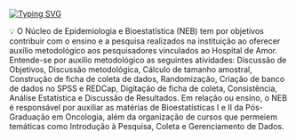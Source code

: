 <a href="https://git.io/typing-svg"><img src="https://readme-typing-svg.demolab.com?font=Fira+Code&pause=1000&random=false&width=435&lines=Setor+NEB" alt="Typing SVG" /></a>

💡 O Núcleo de Epidemiologia e Bioestatística (NEB) tem por objetivos contribuir com o ensino e a pesquisa realizados na instituição ao oferecer auxílio metodológico aos pesquisadores vinculados ao Hospital de Amor. Entende-se por auxilio metodológico as seguintes atividades: Discussão de Objetivos, Discussão metodológica, Cálculo de tamanho amostral, Construção de ficha de coleta de dados, Randomização, Criação de banco de dados no SPSS e REDCap, Digitação de ficha de coleta, Consistência, Análise Estatística e Discussão de Resultados. Em relação ou ensino, o NEB é responsável por auxiliar as matérias de Bioestatísticas I e II da Pós-Graduação em Oncologia, além da organização de cursos que permeiem temáticas como Introdução à Pesquisa, Coleta e Gerenciamento de Dados.
